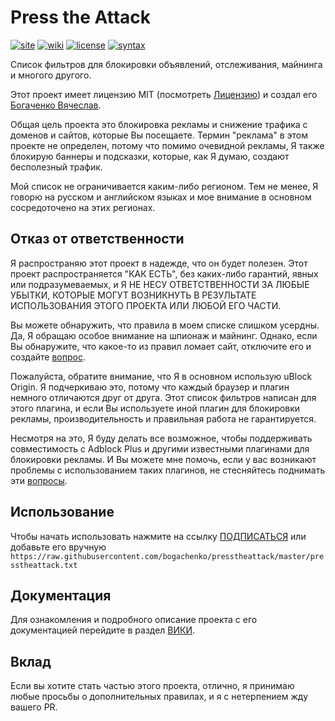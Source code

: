 <!--
This file is part of the Press the Attack project,
Copyright (c) 2018 Bogachenko Vyacheslav

Press the Attack is a free project: You can distribute it and/or modify
it in accordance with the MIT license published by the Massachusetts Institute of Technology.

The Press the Attack project is distributed in the hope that it will be useful,
and is provided "AS IS", WITHOUT ANY WARRANTY, EXPRESSLY EXPRESSED OR IMPLIED.
WE ARE NOT RESPONSIBLE FOR ANY DAMAGES DUE TO THE USE OF THIS PROJECT OR ITS PARTS.
For more information, see the MIT license.

Author: Bogachenko Vyacheslav <https://github.com/bogachenko>
Email: bogachenkove@gmail.com
Github: https://github.com/bogachenko/presstheattack/
Last modified: December 11, 2018
License: MIT <https://github.com/bogachenko/presstheattack/blob/master/LICENSE.md>
Problem reports: https://github.com/bogachenko/presstheattack/issues
Title: README.ru-RU.md
URL: https://raw.githubusercontent.com/bogachenko/presstheattack/master/README.ru-RU.md
Wiki: https://github.com/bogachenko/presstheattack/wiki

Download the entire Press the Attack project at https://github.com/bogachenko/presstheattack/archive/master.zip -->

# Press the Attack
[![site](https://img.shields.io/badge/site-up-%233fb912.svg)](https://bogachenko.github.io/presstheattack/)
[![wiki](https://img.shields.io/badge/wiki-up-%233fb912.svg)](https://github.com/bogachenko/presstheattack/wiki)
[![license](https://img.shields.io/badge/license-MIT-%233fb912.svg)](https://raw.githubusercontent.com/bogachenko/presstheattack/master/LICENSE.md)
[![syntax](https://img.shields.io/badge/syntax-uBlock%20Origin-%23c61300.svg)](https://github.com/gorhill/uBlock/wiki/Static-filter-syntax)

Список фильтров для блокировки объявлений, отслеживания, майнинга и многого другого.

Этот проект имеет лицензию MIT (посмотреть [Лицензию](https://raw.githubusercontent.com/bogachenko/presstheattack/master/LICENSE.md)) и создал его [Богаченко Вячеслав](https://github.com/bogachenko).

Общая цель проекта это блокировка рекламы и снижение трафика с доменов и сайтов, которые Вы посещаете.
Термин "реклама" в этом проекте не определен, потому что помимо очевидной рекламы, Я также блокирую баннеры и подсказки, которые, как Я думаю, создают бесполезный трафик.

Мой список не ограничивается каким-либо регионом. Тем не менее, Я говорю на русском и английском языках и мое внимание в основном сосредоточено на этих регионах.

## Отказ от ответственности

Я распространяю этот проект в надежде, что он будет полезен. Этот проект распространяется "КАК ЕСТЬ", без каких-либо гарантий, явных или подразумеваемых, и Я НЕ НЕСУ ОТВЕТСТВЕННОСТИ ЗА ЛЮБЫЕ УБЫТКИ, КОТОРЫЕ МОГУТ ВОЗНИКНУТЬ В РЕЗУЛЬТАТЕ ИСПОЛЬЗОВАНИЯ ЭТОГО ПРОЕКТА ИЛИ ЛЮБОЙ ЕГО ЧАСТИ.

Вы можете обнаружить, что правила в моем списке слишком усердны. Да, Я обращаю особое внимание на шпионаж и майнинг.
Однако, если Вы обнаружите, что какое-то из правил ломает сайт, отключите его и создайте [вопрос](https://github.com/bogachenko/presstheattack/issues).

Пожалуйста, обратите внимание, что Я в основном использую uBlock Origin. Я подчеркиваю это, потому что каждый браузер и плагин немного отличаются друг от друга. Этот список фильтров написан для этого плагина, и если Вы используете иной плагин для блокировки рекламы, производительность и правильная работа не гарантируется.

Несмотря на это, Я буду делать все возможное, чтобы поддерживать совместимость с Adblock Plus и другими известными плагинами для блокировки рекламы. И Вы можете мне помочь, если у вас возникают проблемы с использованием таких плагинов, не стесняйтесь поднимать эти [вопросы](https://github.com/bogachenko/presstheattack/issues).

## Использование

Чтобы начать использовать нажмите на ссылку [ПОДПИСАТЬСЯ](https://subscribe.adblockplus.org/?location=https%3A%2F%2Fraw.githubusercontent.com%2Fbogachenko%2Fpresstheattack%2Fmaster%2Fpresstheattack.txt&title=Press%20the%20Attack) или добавьте его вручную `https://raw.githubusercontent.com/bogachenko/presstheattack/master/presstheattack.txt`

## Документация

Для ознакомления и подробного описание проекта с его документацией перейдите в раздел [ВИКИ](https://github.com/bogachenko/presstheattack/wiki).

## Вклад

Если вы хотите стать частью этого проекта, отлично, я принимаю любые просьбы о дополнительных правилах, и я с нетерпением жду вашего PR.